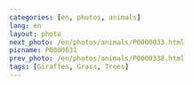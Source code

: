 ```yaml
---
categories: [en, photos, animals]
lang: en
layout: photo
next_photo: /en/photos/animals/P0000033.html
picname: P0000031
prev_photo: /en/photos/animals/P0000338.html
tags: [Giraffes, Grass, Trees]
---
```

